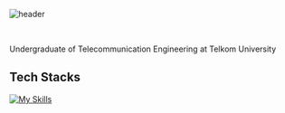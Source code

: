 ![header](https://capsule-render.vercel.app/api?type=waving&color=00FFCC&text=Hi%2C%20I%27m%20Dhiya!&fontAlign=49&fontAlignY=35&fontSize=40&fontColor=ffff&animation=twinkling&height=200&section=header) 

<br>

Undergraduate of Telecommunication Engineering at Telkom University

## Tech Stacks
[![My Skills](https://skillicons.dev/icons?i=js,html,css,python,laravel,php,mysql,c,bootstrap,figma)](https://skillicons.dev)
<!--
**DiyArc-350/DiyArc-350** is a ✨ _special_ ✨ repository because its `README.md` (this file) appears on your GitHub profile.
z
Here are some ideas to get you started:

- 🔭 I’m currently working on ...
- 🌱 I’m currently learning ...
- 👯 I’m looking to collaborate on ...
- 🤔 I’m looking for help with ...
- 💬 Ask me about ...
- 📫 How to reach me: ...
- 😄 Pronouns: ...
- ⚡ Fun fact: ...
-->
